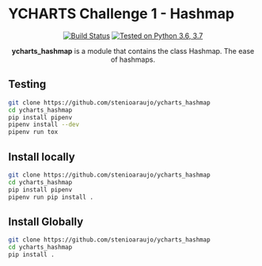 # YCHARTS Challenge 1 - Hashmap

<p align="center">
<a href="https://travis-ci.com/stenioaraujo/ycharts_hashmap"><img src="https://img.shields.io/travis/com/stenioaraujo/ycharts_hashmap/master.svg?style=popout-square&label=Travis%20CI&logo=travis&logoColor=white" alt="Build Status" /></a>
<a href="https://github.com/stenioaraujo/ycharts_hashmap"><img src="https://img.shields.io/badge/Python-3.6%7C3.7-informational.svg?logo=python&style=popout-square" alt="Tested on Python 3.6, 3.7" /></a>
</p>

<p align="center">
<b>ycharts_hashmap</b> is a module that contains the class Hashmap. The ease of hashmaps.
</p>

## Testing

``` bash
git clone https://github.com/stenioaraujo/ycharts_hashmap
cd ycharts_hashmap
pip install pipenv
pipenv install --dev
pipenv run tox
```

## Install locally

``` bash
git clone https://github.com/stenioaraujo/ycharts_hashmap
cd ycharts_hashmap
pip install pipenv
pipenv run pip install .
```

## Install Globally

``` bash
git clone https://github.com/stenioaraujo/ycharts_hashmap
cd ycharts_hashmap
pip install .
```
